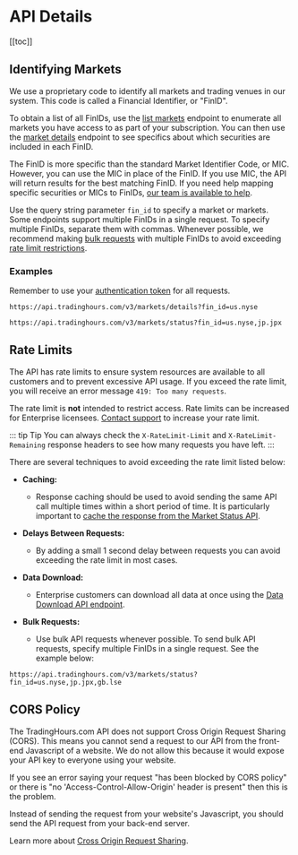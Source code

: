 # API Details

[[toc]]

## Identifying Markets

We use a proprietary code to identify all markets and trading venues in our system. This code is called a Financial Identifier, or "FinID".

To obtain a list of all FinIDs, use the [list markets](./endpoints/find-markets.md#list-all-markets) endpoint to enumerate all markets you have access to as part of your subscription. You can then use the [market details](./endpoints/market-details.md) endpoint to see specifics about which securities are included in each FinID.

The FinID is more specific than the standard Market Identifier Code, or MIC. However, you can use the MIC in place of the FinID. If you use MIC, the API will return results for the best matching FinID. If you need help mapping specific securities or MICs to FinIDs, <a href="https://www.tradinghours.com/contact" target=_blank>our team is available to help</a>.

Use the query string parameter `fin_id` to specify a market or markets. Some endpoints support multiple FinIDs in a single request.
To specify multiple FinIDs, separate them with commas.
Whenever possible, we recommend making [bulk requests](#bulk-requests) with multiple FinIDs to avoid exceeding [rate limit restrictions](#rate-limits).

### Examples
Remember to use your [authentication token](./authentication.md) for all requests.

```
https://api.tradinghours.com/v3/markets/details?fin_id=us.nyse
```

```
https://api.tradinghours.com/v3/markets/status?fin_id=us.nyse,jp.jpx
```

## Rate Limits

The API has rate limits to ensure system resources are available to all customers and to prevent excessive API usage.
If you exceed the rate limit, you will receive an error message `419: Too many requests`.

The rate limit is **not** intended to restrict access.
Rate limits can be increased for Enterprise licensees. [Contact support](https://www.tradinghours.com/contact) to increase your rate limit.

::: tip Tip
You can always check the `X-RateLimit-Limit` and `X-RateLimit-Remaining` response headers to see how many requests you have left.
:::

There are several techniques to avoid exceeding the rate limit listed below:

- **Caching:**
	- Response caching should be used to avoid sending the same API call multiple times within a short period of time. It is particularly important to [cache the response from the Market Status API](./endpoints/market-status.md#caching).

- **Delays Between Requests:**
	- By adding a small 1 second delay between requests you can avoid exceeding the rate limit in most cases.

- **Data Download:**
	- Enterprise customers can download all data at once using the [Data Download API endpoint](./enterprise/download.md).

- **Bulk Requests:**
	- Use bulk API requests whenever possible. To send bulk API requests, specify multiple FinIDs in a single request. See the example below:

```
https://api.tradinghours.com/v3/markets/status?fin_id=us.nyse,jp.jpx,gb.lse
```

## CORS Policy

The TradingHours.com API does not support Cross Origin Request Sharing (CORS).
This means you cannot send a request to our API from the front-end Javascript of a website.
We do not allow this because it would expose your API key to everyone using your website.

If you see an error saying your request "has been blocked by CORS policy" or there is "no 'Access-Control-Allow-Origin' header is present" then this is the problem.

Instead of sending the request from your website's Javascript, you should send the API request from your back-end server.

Learn more about <a href="https://en.wikipedia.org/wiki/Cross-origin_resource_sharing" target=_blank>Cross Origin Request Sharing</a>.
